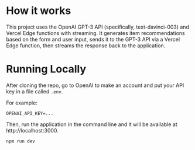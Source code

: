 # How it works

This project uses the OpenAI GPT-3 API (specifically, text-davinci-003) and Vercel Edge functions with streaming. It generates item recommendations based on the form and user input, sends it to the GPT-3 API via a Vercel Edge function, then streams the response back to the application.

# Running Locally

After cloning the repo, go to OpenAI to make an account and put your API key in a file called `.env`.

For example:

`OPENAI_API_KEY=...`

Then, run the application in the command line and it will be available at http://localhost:3000.

`npm run dev`
